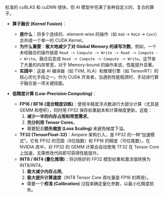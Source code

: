 标准的 cuBLAS 和 cuDNN 很快，但 AI 模型中充满了各种自定义的、复合的算子。

*   **算子融合 (Kernel Fusion)**：
    *   **是什么**：将多个连续的、element-wise 的操作（如 `Add` -> `ReLU` -> `Cast`）合并成一个单一的 CUDA Kernel。
    *   **为什么重要**：**极大地减少了对 Global Memory 的读写次数**。例如，一个未经融合的操作链是 `Read -> Compute -> Write -> Read -> Compute -> Write`。融合后变成 `Read -> Compute -> Compute -> Write`。这节省了大量的内存带宽，对于 Memory-bound 的操作来说，性能提升显著。
    *   **实践中**：这是 AI 编译器（如 TVM, XLA）和推理引擎（如 TensorRT）的核心优化手段之一。作为 CUDA 开发者，当遇到性能瓶颈时，手动进行算子融合是一项关键技能。

*   **低精度计算 (Low-Precision Computing)**：
    *   **FP16 / BF16 (混合精度训练)**：使用半精度浮点数进行大部分计算（尤其是 GEMM 和卷积），同时用 FP32 保存权重副本和计算梯度更新。这能：
        1.  **减少一半的内存占用和带宽需求**。
        2.  **充分利用 Tensor Cores**。
        *   需要配合**损失缩放 (Loss Scaling)** 来避免梯度下溢。
    *   **TF32 (TensorFloat-32)**：Ampere 架构引入，是 FP32 的一种“加速模式”。它有 FP32 的范围（8位指数）和 FP16 的精度（10位尾数）。在 NVIDIA 库中，对 FP32 的 GEMM 计算会自动使用 TF32 在 Tensor Core 上加速，无需修改代码即可获得性能提升。
    *   **INT8 / INT4 (量化推理)**：将训练好的 FP32 模型权重和激活值转换为 INT8/INT4。
        1.  **极大减少内存占用**。
        2.  **极大提升计算速度**（INT8 Tensor Core 吞吐量是 FP16 的两倍）。
        *   需要一个**校准 (Calibration)** 过程来确定量化参数，以最小化精度损失。
